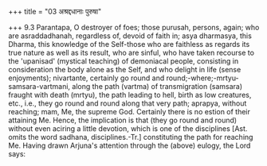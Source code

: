 +++
title = "03 अश्रद्दधानाः पुरुषा"

+++
9.3 Parantapa, O destroyer of foes; those purusah, persons, again; who
are asraddadhanah, regardless of, devoid of faith in; asya dharmasya,
this Dharma, this knowledge of the Self-those who are faithless as
regards its true nature as well as its result, who are sinful, who have
taken recourse to the 'upanisad' (mystical teaching) of demoniacal
people, consisting in consideration the body alone as the Self, and who
delight in life (sense enjoyments); nivartante, certainly go round and
round;-where;-mrtyu-samsara-vartmani, along the path (vartma) of
transmigration (samsara) fraught with death (mrtyu), the path leading to
hell, birth as low creatures, etc., i.e., they go round and round along
that very path; aprapya, without reaching; mam, Me, the supreme God.
Certainly there is no estion of their attaining Me. Hence, the
implication is that (they go round and round) without even aciring a
little devotion, which is one of the disciplines \[Ast. omits the word
sadhana, disciplines.-Tr.\] constituting the path for reaching Me.
Having drawn Arjuna's attention through the (above) eulogy, the Lord
says:
